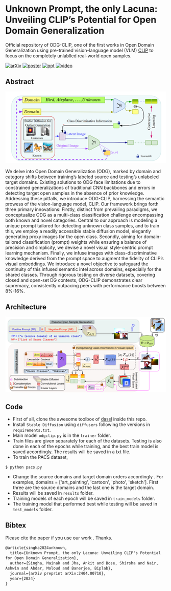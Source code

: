 # Unknown Prompt, the only Lacuna: Unveiling CLIP’s Potential for Open Domain Generalization

Official repository of ODG-CLIP, one of the first works in Open Domain Generalization using pre-trained vision-language model (VLM) [CLIP](https://arxiv.org/abs/2103.00020) to focus on the completely unlablled real-world open samples.

[![arXiv](https://img.shields.io/badge/arXiv-Paper-brightgreen)](https://arxiv.org/pdf/2404.00710)
[![poster](https://img.shields.io/badge/Poster-skyblue)](https://github.com/mainaksingha01/ODG-CLIP/blob/master/docs/odgclip-poster.pdf)
[![ppt](https://img.shields.io/badge/PPT-orange)](https://github.com/mainaksingha01/ODG-CLIP/blob/master/docs/odgclip-ppt.pptx)
[![video](https://img.shields.io/badge/Presentation-darkred)](https://www.youtube.com/watch?v=AWUtIgpo6oM)

## Abstract
<img src="https://github.com/mainaksingha01/ODG-CLIP/blob/master/images/teaser.png" width="1000">

We delve into Open Domain Generalization (ODG), marked by domain and category shifts between training’s labeled source and testing’s unlabeled target domains. Existing solutions to ODG face limitations due to constrained generalizations of traditional CNN backbones and
errors in detecting target open samples in the absence of prior knowledge. Addressing these pitfalls, we introduce ODG-CLIP, harnessing the semantic prowess of the vision-language model, CLIP. Our framework brings forth three primary innovations: Firstly, distinct from prevailing paradigms, we conceptualize ODG as a multi-class classification challenge encompassing both known and novel categories. Central to our approach is modeling a unique prompt tailored for detecting unknown class samples, and to train this, we employ a readily accessible stable diffusion model, elegantly generating proxy images for the open class. Secondly, aiming for domain-tailored classification (prompt) weights while ensuring a balance of precision and simplicity, we devise a novel visual style-centric prompt learning mechanism. Finally, we infuse images with class-discriminative knowledge derived from the prompt space to augment the fidelity of CLIP’s visual embeddings. We introduce a novel objective to safeguard the continuity of this infused semantic intel across domains, especially for the shared classes. Through rigorous testing on diverse datasets, covering closed and open-set DG contexts, ODG-CLIP demonstrates clear supremacy, consistently outpacing peers with performance boosts between 8%-16%.

## Architecture

<img src="https://github.com/mainaksingha01/ODG-CLIP/blob/master/images/architecture.png" width="800">

## Code

 - First of all, clone the awesome toolbox of [dassl](https://github.com/KaiyangZhou/Dassl.pytorch/tree/master/dassl) inside this repo.
 - Install `Stable Diffusion` using `diffusers` following the versions in `requirements.txt`.
 - Main model `odgclip.py` is in the `trainer` folder.
 - Train files are given separately for each of the datasets. Testing is also done in each of the epochs while training, and the best train model is saved accordingly. The results will be saved in a txt file.
 - To train the PACS dataset,
 
 ```
$ python pacs.py
```

- Change the source domains and target domain orders accordingly . For examples, domains = ['art_painting', 'cartoon', 'photo', 'sketch']. First three are the source domains and the last one is the target domain.
- Results will be saved in `results` folder.
- Training models of each epoch will be saved in `train_models` folder.
- The training model that performed best while testing will be saved in `test_models` folder.


## Bibtex

Please cite the paper if you use our work . Thanks.

```
@article{singha2024unknown,
  title={Unknown Prompt, the only Lacuna: Unveiling CLIP's Potential for Open Domain Generalization},
  author={Singha, Mainak and Jha, Ankit and Bose, Shirsha and Nair, Ashwin and Abdar, Moloud and Banerjee, Biplab},
  journal={arXiv preprint arXiv:2404.00710},
  year={2024}
}
```


